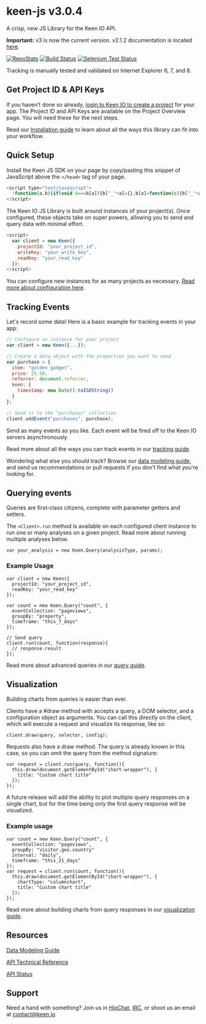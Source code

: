 # keen-js v3.0.4

A crisp, new JS Library for the Keen IO API.

**Important:** v3 is now the current version. v2.1.2 documentation is located [here](https://github.com/keenlabs/keen-js/tree/2.1.2).

[![RepoStats](https://api.keen.io/3.0/projects/5337e28273f4bb4499000000/events/visit?api_key=a0bb828de21e953a675610cb6e6b8935537b19c2f0ac33937d6d1df2cc8fddbf379a81ad398618897b70d15c6b42647c3e063a689bc367f5c32b66c18010541c0ad1cf3dbd36100dc4475c306b238cb6f5b05f082dc4071e35094a722b1f3e29fad63c933ea8e33e8b892c770df5e1bb&data=eyJwYWdlIjoiUkVBRE1FLm1kIiwidmlzaXRvciI6eyJpcF9hZGRyZXNzIjoiJHtrZWVuLmlwfSIsInVzZXJfYWdlbnQiOiIke2tlZW4udXNlcl9hZ2VudH0ifSwia2VlbiI6eyJhZGRvbnMiOlt7Im5hbWUiOiJrZWVuOmlwX3RvX2dlbyIsImlucHV0Ijp7ImlwIjoidmlzaXRvci5pcF9hZGRyZXNzIn0sIm91dHB1dCI6InZpc2l0b3IuZ2VvIn0seyJuYW1lIjoia2Vlbjp1YV9wYXJzZXIiLCJpbnB1dCI6eyJ1YV9zdHJpbmciOiJ2aXNpdG9yLnVzZXJfYWdlbnQifSwib3V0cHV0IjoidmlzaXRvci50ZWNoIn1dfX0=&redirect=http://img.shields.io/badge/Stats-Keen%20IO-blue.svg)](https://github.com/keenlabs/keen-js)
[![Build Status](https://api.travis-ci.org/keenlabs/keen-js.png?branch=master)](https://travis-ci.org/keenlabs/keen-js)
[![Selenium Test Status](https://saucelabs.com/buildstatus/keenlabs-js)](https://saucelabs.com/u/keenlabs-js)

Tracking is manually tested and validated on Internet Explorer 6, 7, and 8.


## Get Project ID & API Keys

If you haven’t done so already, [login to Keen IO to create a project](https://keen.io/add-project) for your app. The Project ID and API Keys are available on the Project Overview page. You will need these for the next steps.

Read our [Installation guide](https://github.com/keenlabs/keen-js/wiki/Installation) to learn about all the ways this library can fit into your workflow.

## Quick Setup

Install the Keen JS SDK on your page by copy/pasting this snippet of JavaScript above the `</head>` tag of your page.

```javascript
<script type="text/javascript">
  !function(a,b){if(void 0===b[a]){b["_"+a]={},b[a]=function(c){b["_"+a].clients=b["_"+a].clients||{},b["_"+a].clients[c.projectId]=this,this._config=c},b[a].ready=function(c){b["_"+a].ready=b["_"+a].ready||[],b["_"+a].ready.push(c)};for(var c=["addEvent","setGlobalProperties","trackExternalLink","on"],d=0;d<c.length;d++){var e=c[d],f=function(a){return function(){return this["_"+a]=this["_"+a]||[],this["_"+a].push(arguments),this}};b[a].prototype[e]=f(e)}var g=document.createElement("script");g.type="text/javascript",g.async=!0,g.src="https://d26b395fwzu5fz.cloudfront.net/3.0.5/keen.min.js";var h=document.getElementsByTagName("script")[0];h.parentNode.insertBefore(g,h)}}("Keen",this);
</script>
```

The Keen IO JS Library is built around instances of your project(s). Once configured, these objects take on super powers, allowing you to send and query data with minimal effort.

```javascript
<script>
  var client = new Keen({
    projectId: "your_project_id",
    writeKey: "your_write_key",
    readKey: "your_read_key"
  });
</script>
```

You can configure new instances for as many projects as necessary. [Read more about configuration here](https://github.com/keenlabs/keen-js/wiki/Configuration).


## Tracking Events

Let's record some data! Here is a basic example for tracking events in your app:

```javascript
// Configure an instance for your project
var client = new Keen({...});

// Create a data object with the properties you want to send
var purchase = {
  item: "golden gadget",  
  price: 25.50,
  referrer: document.referrer,
  keen: {
    timestamp: new Date().toISOString()
  }
};

// Send it to the "purchases" collection
client.addEvent("purchases", purchase);
```

Send as many events as you like. Each event will be fired off to the Keen IO servers asynchronously.

Read more about all the ways you can track events in our [tracking guide](https://github.com/keenlabs/keen-js/wiki/Track).

Wondering what else you should track? Browse our [data modeling guide](https://github.com/keenlabs/data-modeling-guide), and send us recommendations or pull requests if you don't find what you're looking for.


## Querying events

Queries are first-class citizens, complete with parameter getters and setters.

The `<Client>.run` method is available on each configured client instance to run one or many analyses on a given project. Read more about running multiple analyses below.

```
var your_analysis = new Keen.Query(analysisType, params);
```

### Example Usage

```
var client = new Keen({
  projectId: "your_project_id",
  readKey: "your_read_key"
});

var count = new Keen.Query("count", {
  eventCollection: "pageviews",
  groupBy: "property",
  timeframe: "this_7_days"
});

// Send query
client.run(count, function(response){
  // response.result
});
```

Read more about advanced queries in our [query guide](https://github.com/keenlabs/keen-js/wiki/Query).

## Visualization

Building charts from queries is easier than ever.

Clients have a #draw method with accepts a query, a DOM selector, and a configuration object as arguments. You can call this directly on the client, which will execute a request and visualize its response, like so:

```
client.draw(query, selector, config);
```

Requests also have a draw method. The query is already known in this case, so you can omit the query from the method signature:

```
var request = client.run(query, function(){
  this.draw(document.getElementById("chart-wrapper"), {
    title: "Custom chart title"
  });
});
```

A future release will add the ability to plot multiple query responses on a single chart, but for the time being only the first query response will be visualized.

### Example usage

```
var count = new Keen.Query("count", {
  eventCollection: "pageviews",
  groupBy: "visitor.geo.country"
  interval: "daily",
  timeframe: "this_21_days"
});
var request = client.run(count, function(){
  this.draw(document.getElementById("chart-wrapper"), {
    chartType: "columnchart",
    title: "Custom chart title"
  });
});
```

Read more about building charts from query responses in our [visualization guide](https://github.com/keenlabs/keen-js/wiki/Visualization).

## Resources

[Data Modeling Guide](https://api.keen.io/3.0/projects/5337e28273f4bb4499000000/events/click?api_key=a0bb828de21e953a675610cb6e6b8935537b19c2f0ac33937d6d1df2cc8fddbf379a81ad398618897b70d15c6b42647c3e063a689bc367f5c32b66c18010541c0ad1cf3dbd36100dc4475c306b238cb6f5b05f082dc4071e35094a722b1f3e29fad63c933ea8e33e8b892c770df5e1bb&data=eyJwYWdlIjogIkRhdGEgTW9kZWxpbmcgR3VpZGUiLCJyZWZlcnJlciI6ICJSRUFETUUubWQifQ==&redirect=https://github.com/keenlabs/data-modeling-guide/)

[API Technical Reference](https://api.keen.io/3.0/projects/5337e28273f4bb4499000000/events/click?api_key=a0bb828de21e953a675610cb6e6b8935537b19c2f0ac33937d6d1df2cc8fddbf379a81ad398618897b70d15c6b42647c3e063a689bc367f5c32b66c18010541c0ad1cf3dbd36100dc4475c306b238cb6f5b05f082dc4071e35094a722b1f3e29fad63c933ea8e33e8b892c770df5e1bb&data=eyJwYWdlIjogIkFQSSBUZWNobmljYWwgUmVmZXJlbmNlIiwicmVmZXJyZXIiOiAiUkVBRE1FLm1kIn0=&redirect=https://keen.io/docs/api/reference/)

[API Status](https://api.keen.io/3.0/projects/5337e28273f4bb4499000000/events/click?api_key=a0bb828de21e953a675610cb6e6b8935537b19c2f0ac33937d6d1df2cc8fddbf379a81ad398618897b70d15c6b42647c3e063a689bc367f5c32b66c18010541c0ad1cf3dbd36100dc4475c306b238cb6f5b05f082dc4071e35094a722b1f3e29fad63c933ea8e33e8b892c770df5e1bb&data=eyJwYWdlIjogIkFQSSBTdGF0dXMiLCJyZWZlcnJlciI6ICJSRUFETUUubWQifQ==&redirect=http://status.keen.io/)

## Support

Need a hand with something? Join us in [HipChat](http://users.keen.io/), [IRC](http://webchat.freenode.net/?channels=keen-io), or shoot us an email at [contact@keen.io](mailto:contact@keen.io)
